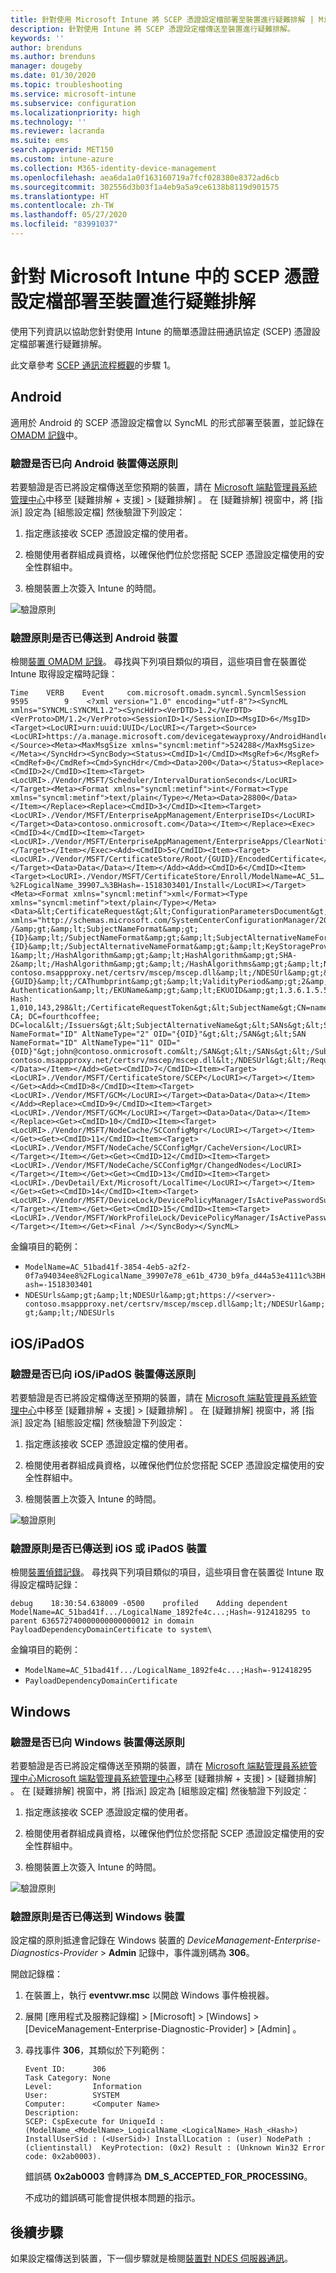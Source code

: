```yaml
---
title: 針對使用 Microsoft Intune 將 SCEP 憑證設定檔部署至裝置進行疑難排解 | Microsoft Docs
description: 針對使用 Intune 將 SCEP 憑證設定檔傳送至裝置進行疑難排解。
keywords: ''
author: brenduns
ms.author: brenduns
manager: dougeby
ms.date: 01/30/2020
ms.topic: troubleshooting
ms.service: microsoft-intune
ms.subservice: configuration
ms.localizationpriority: high
ms.technology: ''
ms.reviewer: lacranda
ms.suite: ems
search.appverid: MET150
ms.custom: intune-azure
ms.collection: M365-identity-device-management
ms.openlocfilehash: aea6da1a0f163160719a7fcf028380e8372ad6cb
ms.sourcegitcommit: 302556d3b03f1a4eb9a5a9ce6138b8119d901575
ms.translationtype: HT
ms.contentlocale: zh-TW
ms.lasthandoff: 05/27/2020
ms.locfileid: "83991037"
---
```

# <a name="troubleshoot-deployment-of-a-scep-certificate-profile-to-devices-in-microsoft-intune"></a>針對 Microsoft Intune 中的 SCEP 憑證設定檔部署至裝置進行疑難排解

使用下列資訊以協助您針對使用 Intune 的簡單憑證註冊通訊協定 (SCEP) 憑證設定檔部署進行疑難排解。

此文章參考 [SCEP 通訊流程概觀](troubleshoot-scep-certificate-profiles.md)的步驟 1。


## <a name="android"></a>Android

適用於 Android 的 SCEP 憑證設定檔會以 SyncML 的形式部署至裝置，並記錄在 [OMADM 記錄](troubleshoot-scep-certificate-profiles.md#logs-for-android-devices)中。

### <a name="validate-that-the-android-device-was-sent-the-policy"></a>驗證是否已向 Android 裝置傳送原則

若要驗證是否已將設定檔傳送至您預期的裝置，請在 [Microsoft 端點管理員系統管理中心](https://go.microsoft.com/fwlink/?linkid=2109431)中移至 [疑難排解 + 支援]   > [疑難排解]  。  在 [疑難排解]  視窗中，將 [指派]  設定為 [組態設定檔]  然後驗證下列設定：

1. 指定應該接收 SCEP 憑證設定檔的使用者。

2. 檢閱使用者群組成員資格，以確保他們位於您搭配 SCEP 憑證設定檔使用的安全性群組中。

3. 檢閱裝置上次簽入 Intune 的時間。

![驗證原則](../protect/media/troubleshoot-scep-certificate-profile-deployment/validate-policy-android.png)

### <a name="validate-the-policy-reached-the-android-device"></a>驗證原則是否已傳送到 Android 裝置

檢閱[裝置 OMADM 記錄](troubleshoot-scep-certificate-profiles.md#logs-for-android-devices)。 尋找與下列項目類似的項目，這些項目會在裝置從 Intune 取得設定檔時記錄：

```
Time    VERB    Event     com.microsoft.omadm.syncml.SyncmlSession     9595        9    <?xml version="1.0" encoding="utf-8"?><SyncML xmlns="SYNCML:SYNCML1.2"><SyncHdr><VerDTD>1.2</VerDTD><VerProto>DM/1.2</VerProto><SessionID>1</SessionID><MsgID>6</MsgID><Target><LocURI>urn:uuid:UUID</LocURI></Target><Source><LocURI>https://a.manage.microsoft.com/devicegatewayproxy/AndroidHandler.ashx</LocURI></Source><Meta><MaxMsgSize xmlns="syncml:metinf">524288</MaxMsgSize></Meta></SyncHdr><SyncBody><Status><CmdID>1</CmdID><MsgRef>6</MsgRef><CmdRef>0</CmdRef><Cmd>SyncHdr</Cmd><Data>200</Data></Status><Replace><CmdID>2</CmdID><Item><Target><LocURI>./Vendor/MSFT/Scheduler/IntervalDurationSeconds</LocURI></Target><Meta><Format xmlns="syncml:metinf">int</Format><Type xmlns="syncml:metinf">text/plain</Type></Meta><Data>28800</Data></Item></Replace><Replace><CmdID>3</CmdID><Item><Target><LocURI>./Vendor/MSFT/EnterpriseAppManagement/EnterpriseIDs</LocURI></Target><Data>contoso.onmicrosoft.com</Data></Item></Replace><Exec><CmdID>4</CmdID><Item><Target><LocURI>./Vendor/MSFT/EnterpriseAppManagement/EnterpriseApps/ClearNotifications</LocURI></Target></Item></Exec><Add><CmdID>5</CmdID><Item><Target><LocURI>./Vendor/MSFT/CertificateStore/Root/{GUID}/EncodedCertificate</LocURI></Target><Data>Data</Data></Item></Add><Add><CmdID>6</CmdID><Item><Target><LocURI>./Vendor/MSFT/CertificateStore/Enroll/ModelName=AC_51…%2FLogicalName_39907…%3BHash=-1518303401/Install</LocURI></Target><Meta><Format xmlns="syncml:metinf">xml</Format><Type xmlns="syncml:metinf">text/plain</Type></Meta><Data>&lt;CertificateRequest&gt;&lt;ConfigurationParametersDocument&gt;&amp;lt;ConfigurationParameters xmlns="http://schemas.microsoft.com/SystemCenterConfigurationManager/2012/03/07/CertificateEnrollment/ConfigurationParameters"&amp;gt;&amp;lt;ExpirationThreshold&amp;gt;20&amp;lt;/ExpirationThreshold&amp;gt;&amp;lt;RetryCount&amp;gt;3&amp;lt;/RetryCount&amp;gt;&amp;lt;RetryDelay&amp;gt;1&amp;lt;/RetryDelay&amp;gt;&amp;lt;TemplateName /&amp;gt;&amp;lt;SubjectNameFormat&amp;gt;{ID}&amp;lt;/SubjectNameFormat&amp;gt;&amp;lt;SubjectAlternativeNameFormat&amp;gt;{ID}&amp;lt;/SubjectAlternativeNameFormat&amp;gt;&amp;lt;KeyStorageProviderSetting&amp;gt;0&amp;lt;/KeyStorageProviderSetting&amp;gt;&amp;lt;KeyUsage&amp;gt;32&amp;lt;/KeyUsage&amp;gt;&amp;lt;KeyLength&amp;gt;2048&amp;lt;/KeyLength&amp;gt;&amp;lt;HashAlgorithms&amp;gt;&amp;lt;HashAlgorithm&amp;gt;SHA-1&amp;lt;/HashAlgorithm&amp;gt;&amp;lt;HashAlgorithm&amp;gt;SHA-2&amp;lt;/HashAlgorithm&amp;gt;&amp;lt;/HashAlgorithms&amp;gt;&amp;lt;NDESUrls&amp;gt;&amp;lt;NDESUrl&amp;gt;https://breezeappproxy-contoso.msappproxy.net/certsrv/mscep/mscep.dll&amp;lt;/NDESUrl&amp;gt;&amp;lt;/NDESUrls&amp;gt;&amp;lt;CAThumbprint&amp;gt;{GUID}&amp;lt;/CAThumbprint&amp;gt;&amp;lt;ValidityPeriod&amp;gt;2&amp;lt;/ValidityPeriod&amp;gt;&amp;lt;ValidityPeriodUnit&amp;gt;Years&amp;lt;/ValidityPeriodUnit&amp;gt;&amp;lt;EKUMapping&amp;gt;&amp;lt;EKUMap&amp;gt;&amp;lt;EKUName&amp;gt;Client Authentication&amp;lt;/EKUName&amp;gt;&amp;lt;EKUOID&amp;gt;1.3.6.1.5.5.7.3.2&amp;lt;/EKUOID&amp;gt;&amp;lt;/EKUMap&amp;gt;&amp;lt;/EKUMapping&amp;gt;&amp;lt;/ConfigurationParameters&amp;gt;&lt;/ConfigurationParametersDocument&gt;&lt;RequestParameters&gt;&lt;CertificateRequestToken&gt;PENlcnRFbn... Hash: 1,010,143,298&lt;/CertificateRequestToken&gt;&lt;SubjectName&gt;CN=name&lt;/SubjectName&gt;&lt;Issuers&gt;CN=FourthCoffee CA; DC=fourthcoffee; DC=local&lt;/Issuers&gt;&lt;SubjectAlternativeName&gt;&lt;SANs&gt;&lt;SAN NameFormat="ID" AltNameType="2" OID="{OID}"&gt;&lt;/SAN&gt;&lt;SAN NameFormat="ID" AltNameType="11" OID="{OID}"&gt;john@contoso.onmicrosoft.com&lt;/SAN&gt;&lt;/SANs&gt;&lt;/SubjectAlternativeName&gt;&lt;NDESUrl&gt;https://breezeappproxy-contoso.msappproxy.net/certsrv/mscep/mscep.dll&lt;/NDESUrl&gt;&lt;/RequestParameters&gt;&lt;/CertificateRequest&gt;</Data></Item></Add><Get><CmdID>7</CmdID><Item><Target><LocURI>./Vendor/MSFT/CertificateStore/SCEP</LocURI></Target></Item></Get><Add><CmdID>8</CmdID><Item><Target><LocURI>./Vendor/MSFT/GCM</LocURI></Target><Data>Data</Data></Item></Add><Replace><CmdID>9</CmdID><Item><Target><LocURI>./Vendor/MSFT/GCM</LocURI></Target><Data>Data</Data></Item></Replace><Get><CmdID>10</CmdID><Item><Target><LocURI>./Vendor/MSFT/NodeCache/SCConfigMgr</LocURI></Target></Item></Get><Get><CmdID>11</CmdID><Item><Target><LocURI>./Vendor/MSFT/NodeCache/SCConfigMgr/CacheVersion</LocURI></Target></Item></Get><Get><CmdID>12</CmdID><Item><Target><LocURI>./Vendor/MSFT/NodeCache/SCConfigMgr/ChangedNodes</LocURI></Target></Item></Get><Get><CmdID>13</CmdID><Item><Target><LocURI>./DevDetail/Ext/Microsoft/LocalTime</LocURI></Target></Item></Get><Get><CmdID>14</CmdID><Item><Target><LocURI>./Vendor/MSFT/DeviceLock/DevicePolicyManager/IsActivePasswordSufficient</LocURI></Target></Item></Get><Get><CmdID>15</CmdID><Item><Target><LocURI>./Vendor/MSFT/WorkProfileLock/DevicePolicyManager/IsActivePasswordSufficient</LocURI></Target></Item></Get><Final /></SyncBody></SyncML>
```

金鑰項目的範例：

- `ModelName=AC_51bad41f-3854-4eb5-a2f2-0f7a94034ee8%2FLogicalName_39907e78_e61b_4730_b9fa_d44a53e4111c%3BHash=-1518303401`
- `NDESUrls&amp;gt;&amp;lt;NDESUrl&amp;gt;https://<server>-contoso.msappproxy.net/certsrv/mscep/mscep.dll&amp;lt;/NDESUrl&amp;gt;&amp;lt;/NDESUrls`

## <a name="iosipados"></a>iOS/iPadOS

### <a name="validate-that-the-iosipados-device-was-sent-the-policy"></a>驗證是否已向 iOS/iPadOS 裝置傳送原則

若要驗證是否已將設定檔傳送至預期的裝置，請在 [Microsoft 端點管理員系統管理中心](https://go.microsoft.com/fwlink/?linkid=2109431)中移至 [疑難排解 + 支援]   > [疑難排解]  。  在 [疑難排解]  視窗中，將 [指派]  設定為 [組態設定檔]  然後驗證下列設定：

1. 指定應該接收 SCEP 憑證設定檔的使用者。

2. 檢閱使用者群組成員資格，以確保他們位於您搭配 SCEP 憑證設定檔使用的安全性群組中。

3. 檢閱裝置上次簽入 Intune 的時間。

![驗證原則](../protect/media/troubleshoot-scep-certificate-profile-deployment/validate-policy-ios.png)

### <a name="validate-the-policy-reached-the-ios-or-ipados-device"></a>驗證原則是否已傳送到 iOS 或 iPadOS 裝置

檢閱[裝置偵錯記錄](troubleshoot-scep-certificate-profiles.md#logs-for-ios-and-ipados-devices)。 尋找與下列項目類似的項目，這些項目會在裝置從 Intune 取得設定檔時記錄：

```
debug    18:30:54.638009 -0500    profiled    Adding dependent ModelName=AC_51bad41f.../LogicalName_1892fe4c...;Hash=-912418295 to parent 636572740000000000000012 in domain PayloadDependencyDomainCertificate to system\
```

金鑰項目的範例：

- `ModelName=AC_51bad41f.../LogicalName_1892fe4c...;Hash=-912418295`
- `PayloadDependencyDomainCertificate`

## <a name="windows"></a>Windows

### <a name="validate-that-the-windows-device-was-sent-the-policy"></a>驗證是否已向 Windows 裝置傳送原則

若要驗證是否已將設定檔傳送至預期的裝置，請在 [Microsoft 端點管理員系統管理中心](https://go.microsoft.com/fwlink/?linkid=2109431)[Microsoft 端點管理員系統管理中心](https://go.microsoft.com/fwlink/?linkid=2109431)移至 [疑難排解 + 支援]   > [疑難排解]  。  在 [疑難排解]  視窗中，將 [指派]  設定為 [組態設定檔]  然後驗證下列設定：

1. 指定應該接收 SCEP 憑證設定檔的使用者。

2. 檢閱使用者群組成員資格，以確保他們位於您搭配 SCEP 憑證設定檔使用的安全性群組中。

3. 檢閱裝置上次簽入 Intune 的時間。

![驗證原則](../protect/media/troubleshoot-scep-certificate-profile-deployment/validate-policy-windows.png)

### <a name="validate-the-policy-reached-the-windows-device"></a>驗證原則是否已傳送到 Windows 裝置

設定檔的原則抵達會記錄在 Windows 裝置的 *DeviceManagement-Enterprise-Diagnostics-Provider* > **Admin** 記錄中，事件識別碼為 **306**。 

開啟記錄檔：

1. 在裝置上，執行 **eventvwr.msc** 以開啟 Windows 事件檢視器。

2. 展開 [應用程式及服務記錄檔]   > [Microsoft]   > [Windows]   > [DeviceManagement-Enterprise-Diagnostic-Provider]   > [Admin]  。

3. 尋找事件 **306**，其類似於下列範例：

   ```
   Event ID:      306
   Task Category: None
   Level:         Information
   User:          SYSTEM
   Computer:      <Computer Name>
   Description:
   SCEP: CspExecute for UniqueId : (ModelName_<ModelName>_LogicalName_<LogicalName>_Hash_<Hash>) InstallUserSid : (<UserSid>) InstallLocation : (user) NodePath : (clientinstall)  KeyProtection: (0x2) Result : (Unknown Win32 Error code: 0x2ab0003).
   ```

   錯誤碼 **0x2ab0003** 會轉譯為 **DM_S_ACCEPTED_FOR_PROCESSING**。

   不成功的錯誤碼可能會提供根本問題的指示。

## <a name="next-steps"></a>後續步驟

如果設定檔傳送到裝置，下一個步驟就是檢閱[裝置對 NDES 伺服器通訊](troubleshoot-scep-certificate-device-to-ndes.md)。

